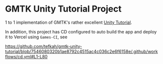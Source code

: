 # GMTK Unity Tutorial Project

1 to 1 implementation of GMTK's rather excellent [Unity Tutorial](https://www.youtube.com/watch?v=XtQMytORBmM).

In addition, this project has CD configured to auto build the app and deploy it to Vercel using `Games-CI`, see

https://github.com/tefkah/gmtk-unity-tutorial/blob/7546080320b1ae8792c4515ac4c036c2e6f6158e/.github/workflows/cd.yml#L1-L80
